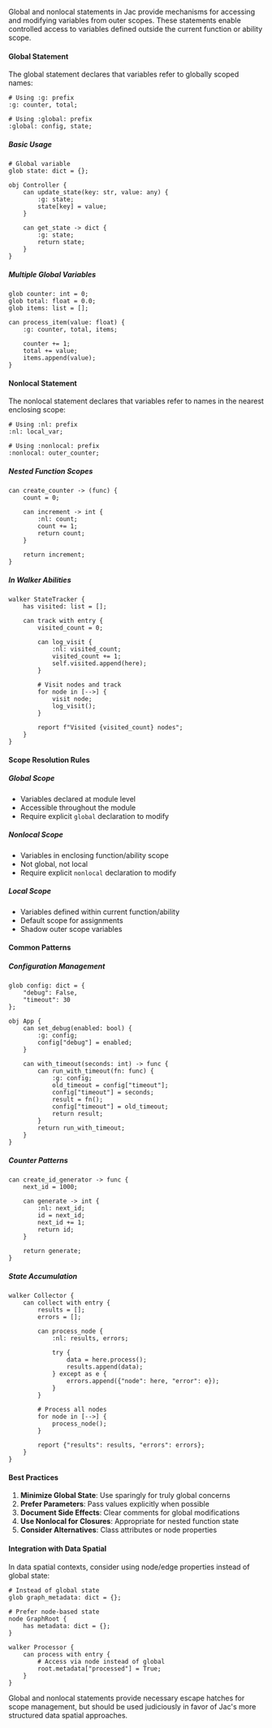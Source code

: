 Global and nonlocal statements in Jac provide mechanisms for accessing and modifying variables from outer scopes. These statements enable controlled access to variables defined outside the current function or ability scope.

#### Global Statement

The global statement declares that variables refer to globally scoped names:

```jac
# Using :g: prefix
:g: counter, total;

# Using :global: prefix  
:global: config, state;
```

##### Basic Usage

```jac
# Global variable
glob state: dict = {};

obj Controller {
    can update_state(key: str, value: any) {
        :g: state;
        state[key] = value;
    }
    
    can get_state -> dict {
        :g: state;
        return state;
    }
}
```

##### Multiple Global Variables

```jac
glob counter: int = 0;
glob total: float = 0.0;
glob items: list = [];

can process_item(value: float) {
    :g: counter, total, items;
    
    counter += 1;
    total += value;
    items.append(value);
}
```

#### Nonlocal Statement

The nonlocal statement declares that variables refer to names in the nearest enclosing scope:

```jac
# Using :nl: prefix
:nl: local_var;

# Using :nonlocal: prefix
:nonlocal: outer_counter;
```

##### Nested Function Scopes

```jac
can create_counter -> (func) {
    count = 0;
    
    can increment -> int {
        :nl: count;
        count += 1;
        return count;
    }
    
    return increment;
}
```

##### In Walker Abilities

```jac
walker StateTracker {
    has visited: list = [];
    
    can track with entry {
        visited_count = 0;
        
        can log_visit {
            :nl: visited_count;
            visited_count += 1;
            self.visited.append(here);
        }
        
        # Visit nodes and track
        for node in [-->] {
            visit node;
            log_visit();
        }
        
        report f"Visited {visited_count} nodes";
    }
}
```

#### Scope Resolution Rules

##### Global Scope
- Variables declared at module level
- Accessible throughout the module
- Require explicit `global` declaration to modify

##### Nonlocal Scope
- Variables in enclosing function/ability scope
- Not global, not local
- Require explicit `nonlocal` declaration to modify

##### Local Scope
- Variables defined within current function/ability
- Default scope for assignments
- Shadow outer scope variables

#### Common Patterns

##### Configuration Management
```jac
glob config: dict = {
    "debug": False,
    "timeout": 30
};

obj App {
    can set_debug(enabled: bool) {
        :g: config;
        config["debug"] = enabled;
    }
    
    can with_timeout(seconds: int) -> func {
        can run_with_timeout(fn: func) {
            :g: config;
            old_timeout = config["timeout"];
            config["timeout"] = seconds;
            result = fn();
            config["timeout"] = old_timeout;
            return result;
        }
        return run_with_timeout;
    }
}
```

##### Counter Patterns
```jac
can create_id_generator -> func {
    next_id = 1000;
    
    can generate -> int {
        :nl: next_id;
        id = next_id;
        next_id += 1;
        return id;
    }
    
    return generate;
}
```

##### State Accumulation
```jac
walker Collector {
    can collect with entry {
        results = [];
        errors = [];
        
        can process_node {
            :nl: results, errors;
            
            try {
                data = here.process();
                results.append(data);
            } except as e {
                errors.append({"node": here, "error": e});
            }
        }
        
        # Process all nodes
        for node in [-->] {
            process_node();
        }
        
        report {"results": results, "errors": errors};
    }
}
```

#### Best Practices

1. **Minimize Global State**: Use sparingly for truly global concerns
2. **Prefer Parameters**: Pass values explicitly when possible
3. **Document Side Effects**: Clear comments for global modifications
4. **Use Nonlocal for Closures**: Appropriate for nested function state
5. **Consider Alternatives**: Class attributes or node properties

#### Integration with Data Spatial

In data spatial contexts, consider using node/edge properties instead of global state:

```jac
# Instead of global state
glob graph_metadata: dict = {};

# Prefer node-based state
node GraphRoot {
    has metadata: dict = {};
}

walker Processor {
    can process with entry {
        # Access via node instead of global
        root.metadata["processed"] = True;
    }
}
```

Global and nonlocal statements provide necessary escape hatches for scope management, but should be used judiciously in favor of Jac's more structured data spatial approaches.
